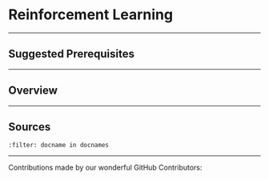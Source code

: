 # Reinforcement Learning



---

## Suggested Prerequisites

---

## Overview

---

## Sources

```{bibliography}
:filter: docname in docnames
```

---

Contributions made by our wonderful GitHub Contributors: 